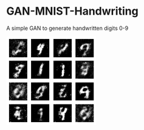 # GAN-MNIST-Handwriting
A simple GAN to generate handwritten digits 0-9


![alt text](https://github.com/SAPreetha/GAN-MNIST-Handwriting/blob/master/gan_ep-100.png)

